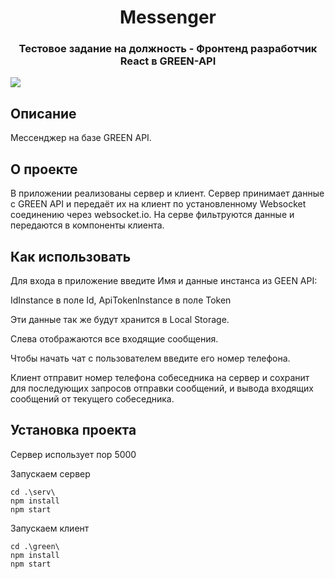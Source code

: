 <h1 align="center">Messenger</h1>
<h3 align="center">Тестовое задание на должность - Фронтенд разработчик React в GREEN-API</h3>
  
<img src="https://sun9-13.userapi.com/impg/STRBg1vMypb-w57Bd3tpIoUgBQrRbmL1TDQIxQ/7Zuke_JKCuE.jpg?size=989x777&quality=96&sign=0e91d493b680bd0d6bba8eb9e7ff83c1&type=album">

## Описание
Мессенджер на базе GREEN API.


## О проекте
В приложении реализованы сервер и клиент. 
Сервер принимает данные с GREEN API и передаёт их на клиент по установленному Websocket соединению через websocket.io. 
На серве фильтруются данные и передаются в компоненты клиента.



## Как использовать
Для входа в приложение введите Имя и данные инстанса из GEEN API:

IdInstance в поле Id, 
ApiTokenInstance в поле Token

Эти данные так же будут хранится в Local Storage.

Слева отображаются все входящие сообщения.

Чтобы начать чат с пользователем введите его номер телефона.

Клиент отправит номер телефона собеседника на сервер и сохранит для последующих запросов отправки сообщений, и вывода входящих сообщений от текущего собеседника.



## Установка проекта
Сервер использует пор 5000

Запускаем сервер 

```
cd .\serv\
npm install
npm start

```

Запускаем клиент

```
cd .\green\
npm install
npm start

```



